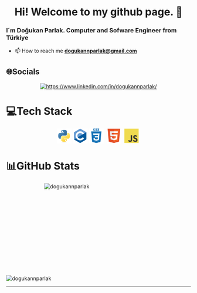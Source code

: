 <h1 align="center">Hi! Welcome to my github page. 👋</h1>
<h3 align="auto">I´m Doğukan Parlak. Computer and Sofware Engineer from Türkiye</h3>


- 📫 How to reach me **dogukannparlak@gmail.com**

## 🌐Socials
<p align="center">
<a href="https://linkedin.com/in/https://www.linkedin.com/in/dogukannparlak/" target="blank"><img align="center" src="https://raw.githubusercontent.com/rahuldkjain/github-profile-readme-generator/master/src/images/icons/Social/linked-in-alt.svg" alt="https://www.linkedin.com/in/dogukannparlak/" height="30" width="40" /></a>
</p>

# 💻Tech Stack
<p align="center"> 
<a>  <img src="https://raw.githubusercontent.com/devicons/devicon/master/icons/python/python-original.svg" alt="python" width="40" height="40"/> </a>
<a>  <img src="https://raw.githubusercontent.com/devicons/devicon/master/icons/c/c-original.svg" alt="c" width="40" height="40"/> </a>
<a>  <img src="https://github.com/devicons/devicon/blob/master/icons/css3/css3-plain-wordmark.svg"  title="CSS3" alt="CSS" width="40" height="40"/>&nbsp;</a> 
<a>  <img src="https://github.com/devicons/devicon/blob/master/icons/html5/html5-original.svg" title="HTML5" alt="HTML" width="40" height="40"/>&nbsp;</a>
<a>  <img src="https://github.com/devicons/devicon/blob/master/icons/javascript/javascript-original.svg" title="JavaScript" alt="JavaScript" width="40" height="40"/>&nbsp;</a>
</p> 





# 📊GitHub Stats 

<p><img align="right" src="https://github-readme-stats.vercel.app/api?username=dogukannparlak&show_icons=true&theme=tokyonight&locale=en" alt="dogukannparlak" width="400" height="250" /></p>

<p><img align="auto " src="https://github-readme-stats.vercel.app/api/top-langs?username=dogukannparlak&show_icons=true&theme=tokyonight&hide_border=true&locale=en&layout=compact" alt="dogukannparlak" width="400" height="250" /></p>


<hr>

 


